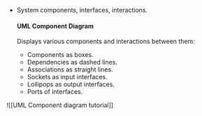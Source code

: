 - System components, interfaces, interactions.

  #### UML Component Diagram

  Displays various components and interactions between them:

  - Components as boxes.
  - Dependencies as dashed lines.
  - Associations as straight lines.
  - Sockets as input interfaces.
  - Lollipops as output interfaces.
  - Ports of interfaces.


![[UML Component diagram tutorial]]
